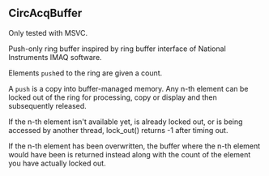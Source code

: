 ## CircAcqBuffer

Only tested with MSVC.

Push-only ring buffer inspired by ring buffer interface of National Instruments IMAQ software.

Elements `push`ed to the ring are given a count.

A `push` is a copy into buffer-managed memory. Any n-th element can be locked out of the ring for processing, copy or display and then subsequently released.

If the n-th element isn't available yet, is already locked out, or is being accessed by another thread, lock_out() returns -1 after timing out.

If the n-th element has been overwritten, the buffer where the n-th element would have been is returned instead along with the count of the element you have actually locked out.
